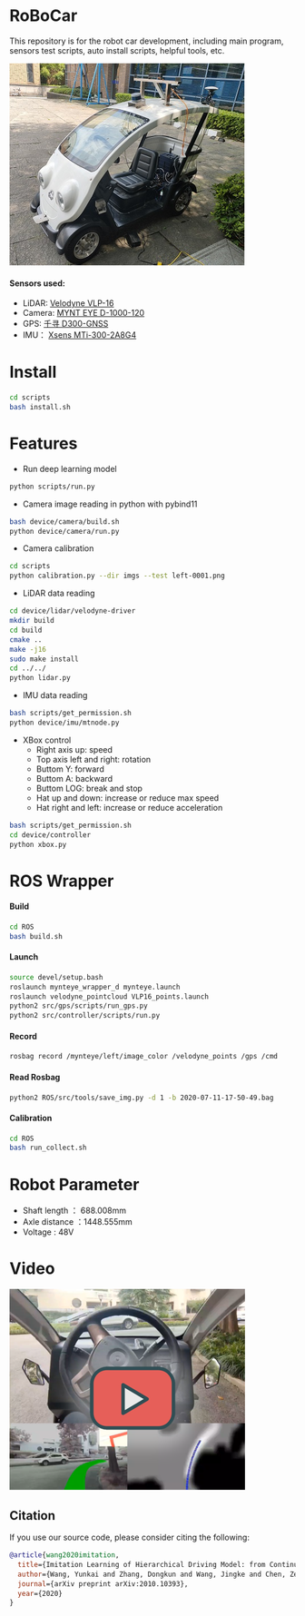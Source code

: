 # RoBoCar
This repository is for the robot car development, including main program, sensors test scripts, auto install scripts, helpful tools, etc.

![robocar](./doc/robocar.jpg)

#### Sensors used:
* LiDAR: [Velodyne VLP-16](https://www.velodynelidar.com/vlp-16.html)
* Camera: [MYNT EYE D-1000-120](https://www.myntai.com/mynteye/depth)
* GPS: [千寻 D300-GNSS](https://mall.qxwz.com/market/products/details?name=ouabiwv7762375598)
* IMU： [Xsens MTi-300-2A8G4](https://www.mouser.com/ProductDetail/Xsens/MTI-300-2A8G4?qs=sGAEpiMZZMutXGli8Ay4kNSxHzx9HmD09sFWWfMc%252BdM%3D)

# Install
```bash
cd scripts
bash install.sh
```

# Features
* Run deep learning model
```bash
python scripts/run.py
```

* Camera image reading in python with pybind11
```bash
bash device/camera/build.sh
python device/camera/run.py
```
* Camera calibration
```bash
cd scripts
python calibration.py --dir imgs --test left-0001.png
```
* LiDAR data reading
```bash
cd device/lidar/velodyne-driver
mkdir build
cd build
cmake ..
make -j16
sudo make install
cd ../../
python lidar.py
```
* IMU data reading
```bash
bash scripts/get_permission.sh
python device/imu/mtnode.py
```
* XBox control
  * Right axis up: speed
  * Top axis left and right: rotation
  * Buttom Y: forward
  * Buttom A: backward
  * Buttom LOG: break and stop
  * Hat up and down: increase or reduce max speed
  * Hat right and left: increase or reduce acceleration
```bash
bash scripts/get_permission.sh
cd device/controller
python xbox.py
```



# ROS Wrapper
#### Build
```bash
cd ROS
bash build.sh
```

#### Launch
```bash
source devel/setup.bash
roslaunch mynteye_wrapper_d mynteye.launch
roslaunch velodyne_pointcloud VLP16_points.launch
python2 src/gps/scripts/run_gps.py
python2 src/controller/scripts/run.py
```

#### Record
```bash
rosbag record /mynteye/left/image_color /velodyne_points /gps /cmd
```

#### Read Rosbag
```bash
python2 ROS/src/tools/save_img.py -d 1 -b 2020-07-11-17-50-49.bag
```

#### Calibration
```bash
cd ROS
bash run_collect.sh
```


# Robot Parameter

* Shaft length ： 688.008mm
* Axle distance ：1448.555mm
* Voltage : 48V


# Video

[![video](./doc/video_link.png)](https://www.youtube.com/watch?v=J6K-gSU12j8&t=4s&ab_channel=ZJURoboticsLab)


## Citation
If you use our source code, please consider citing the following:
```bibtex
@article{wang2020imitation,
  title={Imitation Learning of Hierarchical Driving Model: from Continuous Intention to Continuous Trajectory},
  author={Wang, Yunkai and Zhang, Dongkun and Wang, Jingke and Chen, Zexi and Wang, Yue and Xiong, Rong},
  journal={arXiv preprint arXiv:2010.10393},
  year={2020}
}
```